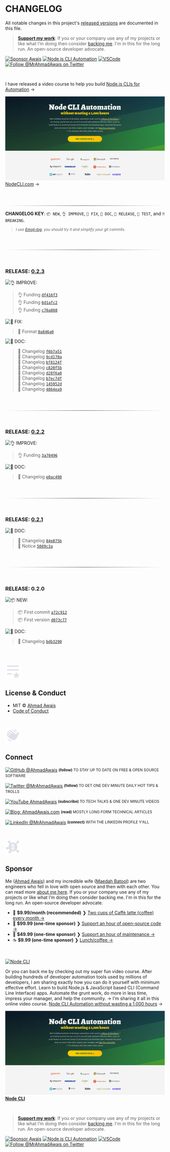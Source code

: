 # CHANGELOG

All notable changes in this project's [released versions](../../releases) are documented in this file.

> [**Support my work**][sponsor]: If you or your company use any of my projects or like what I’m doing then consider [backing me][sponsor]. I'm in this for the long run. An open-source developer advocate.

[![Sponsor Awais](https://img.shields.io/badge/-Sponsor%20Awais%20%E2%86%92-gray.svg?colorA=6A788D&colorB=6A788D&style=flat)](https://github.com/AhmadAwais/sponsor/?utm_source=FOSS) [![Node.js CLI Automation](https://img.shields.io/badge/-NodeCLI.com%20%E2%86%92-gray.svg?colorA=6A788D&colorB=6A788D&style=flat)](https://NodeCLI.com/?utm_source=FOSS)
[![VSCode](https://img.shields.io/badge/-VSCode.pro%20%E2%86%92-gray.svg?colorA=6A788D&colorB=6A788D&style=flat)](https://VSCode.pro/?utm_source=GitHubFOSS)
[![Follow @MrAhmadAwais on Twitter](https://img.shields.io/twitter/follow/mrahmadawais.svg?style=social&label=Follow%20@MrAhmadAwais)](https://twitter.com/mrahmadawais/)

<br>

I have released a video course to help you build <a href="https://NodeCLI.com/?utm_source=FOSS" target="_blank">Node.js CLIs for Automation</a> →</p>

<a href="https://NodeCLI.com/?utm_source=FOSS" target="_blank"><img src="https://raw.githubusercontent.com/ahmadawais/stuff/master/nodecli/featured.jpg" /><br>NodeCLI.com</a> →

<br>

[![hr](https://raw.githubusercontent.com/ahmadawais/stuff/master/images/git/hr.png)](/)

**CHANGELOG KEY**: `📦 NEW`, `👌 IMPROVE`, `🐛 FIX`, `📖 DOC`, `🚀 RELEASE`, `🤖 TEST`, and `‼️ BREAKING`.

<small>

> _I use [Emoji-log](https://github.com/ahmadawais/Emoji-Log), you should try it and simplify your git commits._

</small>

<br>

[![hr](https://raw.githubusercontent.com/ahmadawais/stuff/master/images/git/hr.png)](/)

<br>

### RELEASE: [0.2.3](https://github.com/ahmadawais/nodecli/compare/0.2.2...0.2.3)

![👌 IMPROVE:](https://img.shields.io/badge/-IMPROVEMENT-gray.svg?colorB=39AA54)

> 👌 Funding [`df416f3`](https://github.com/ahmadawais/nodecli/commit/df416f3fb5d655303956285a45575491d3400aa3) <br>
> 👌 Funding [`6d1afc2`](https://github.com/ahmadawais/nodecli/commit/6d1afc20e5a54bb86757224fec9fa6688045d50d) <br>
> 👌 Funding [`c76a868`](https://github.com/ahmadawais/nodecli/commit/c76a86894275241efe4e7a731eee1e883a7097c8) <br>

![🐛 FIX:](https://img.shields.io/badge/-FIX-gray.svg?colorB=ff6347)

> 🐛 Format [`0a846a0`](https://github.com/ahmadawais/nodecli/commit/0a846a0e4bd9f1c6f0fd0d52bc4cef68e687b737) <br>

![📖 DOC:](https://img.shields.io/badge/-DOCS-gray.svg?colorB=978CD4)

> 📖 Changelog [`f6b7a51`](https://github.com/ahmadawais/nodecli/commit/f6b7a510cbde7ae11700e01f46b523ea4a11d1f3) <br>
>  📖 Changelog [`9cd170a`](https://github.com/ahmadawais/nodecli/commit/9cd170a0b2abc25f0604302b7e2de160dd3cfbea) <br>
>  📖 Changelog [`bf8124f`](https://github.com/ahmadawais/nodecli/commit/bf8124fb0532f30454387658c4ca7c034111ef16) <br>
>  📖 Changelog [`c820f5b`](https://github.com/ahmadawais/nodecli/commit/c820f5b0a22c8b4c385c38891fd922c4978d171f) <br>
>  📖 Changelog [`d28f6a8`](https://github.com/ahmadawais/nodecli/commit/d28f6a81d43c84785db3f6bf6ce587f4de511384) <br>
>  📖 Changelog [`b7ec7df`](https://github.com/ahmadawais/nodecli/commit/b7ec7df706b82b6922f5f2b9b55ced201bcb37f6) <br>
>  📖 Changelog [`145952d`](https://github.com/ahmadawais/nodecli/commit/145952dc8b5e6c461929a7c4c7a02e83ed943042) <br>
>  📖 Changelog [`4864ea9`](https://github.com/ahmadawais/nodecli/commit/4864ea997ce0733beb3617d3b70464640c743752) <br>

<br>

[![hr](https://raw.githubusercontent.com/ahmadawais/stuff/master/images/git/hr.png)](/)

<br>

### RELEASE: [0.2.2](https://github.com/ahmadawais/nodecli/compare/0.2.1...0.2.2)

![👌 IMPROVE:](https://img.shields.io/badge/-IMPROVEMENT-gray.svg?colorB=39AA54)

> 👌 Funding [`3a70496`](https://github.com/ahmadawais/nodecli/commit/3a7049620d057065ed25ba9e6b19ae943a5c6f6c) <br>

![📖 DOC:](https://img.shields.io/badge/-DOCS-gray.svg?colorB=978CD4)

> 📖 Changelog [`e0ac498`](https://github.com/ahmadawais/nodecli/commit/e0ac4985b44c830654642a5a841dc5166d7660e6) <br>

<br>

[![hr](https://raw.githubusercontent.com/ahmadawais/stuff/master/images/git/hr.png)](/)

<br>

### RELEASE: [0.2.1](https://github.com/ahmadawais/nodecli/compare/0.2.0...0.2.1)

![📖 DOC:](https://img.shields.io/badge/-DOCS-gray.svg?colorB=978CD4)

> 📖 Changelog [`84e875b`](https://github.com/ahmadawais/nodecli/commit/84e875b7c7b4eeeaa84168333237f1f91fa27c49) <br>
> 📖 Notice [`5089c3a`](https://github.com/ahmadawais/nodecli/commit/5089c3abef282843356ae8596b1d835d67119fa3) <br>

<br>

[![hr](https://raw.githubusercontent.com/ahmadawais/stuff/master/images/git/hr.png)](/)

<br>

### RELEASE: 0.2.0

![📦 NEW:](https://img.shields.io/badge/-NEW-gray.svg?colorB=3778FF)

> 📦 First commit [`a72c912`](https://github.com/ahmadawais/nodecli/commit/a72c9128b86bfab932ff80bf1bb86529cb9187b3) <br>
> 📦 First version [`d073c77`](https://github.com/ahmadawais/nodecli/commit/d073c77321151784c6b8fec56353257d5c01b49a) <br>

![📖 DOC:](https://img.shields.io/badge/-DOCS-gray.svg?colorB=978CD4)

> 📖 Changelog [`bdb3290`](https://github.com/ahmadawais/nodecli/commit/bdb3290509b6aa8062a63ceb3885147ea4969796) <br>

<br>

<br>

[![📃](https://raw.githubusercontent.com/ahmadawais/stuff/master/images/git/license.png)](/)

## License & Conduct

- MIT © [Ahmad Awais](https://twitter.com/MrAhmadAwais/)
- [Code of Conduct](code-of-conduct.md)

<br>

[![🙌](https://raw.githubusercontent.com/ahmadawais/stuff/master/images/git/connect.png)](/)

## Connect

<div align="left">
<p><a href="https://github.com/ahmadawais"><img alt="GitHub @AhmadAwais" align="center" src="https://img.shields.io/badge/GITHUB-gray.svg?colorB=6cc644&colorA=6cc644&style=flat" /></a>&nbsp;<small><strong>(follow)</strong> TO STAY UP TO DATE ON FREE & OPEN SOURCE SOFTWARE</small></p>
<p><a href="https://twitter.com/MrAhmadAwais/"><img alt="Twitter @MrAhmadAwais" align="center" src="https://img.shields.io/badge/TWITTER-gray.svg?colorB=1da1f2&colorA=1da1f2&style=flat" /></a>&nbsp;<small><strong>(follow)</strong> TO GET ONE DEV MINUTE DAILY HOT TIPS & TROLLS</small></p>
<p><a href="https://www.youtube.com/AhmadAwais"><img alt="YouTube AhmadAwais" align="center" src="https://img.shields.io/badge/YOUTUBE-gray.svg?colorB=ff0000&colorA=ff0000&style=flat" /></a>&nbsp;<small><strong>(subscribe)</strong> TO TECH TALKS & ONE DEV MINUTE VIDEOS</small></p>
<p><a href="https://AhmadAwais.com/"><img alt="Blog: AhmadAwais.com" align="center" src="https://img.shields.io/badge/MY%20BLOG-gray.svg?colorB=4D2AFF&colorA=4D2AFF&style=flat" /></a>&nbsp;<small><strong>(read)</strong> MOSTLY LONG FORM TECHNICAL ARTICLES</small></p>
<p><a href="https://www.linkedin.com/in/MrAhmadAwais/"><img alt="LinkedIn @MrAhmadAwais" align="center" src="https://img.shields.io/badge/LINKEDIN-gray.svg?colorB=0077b5&colorA=0077b5&style=flat" /></a>&nbsp;<small><strong>(connect)</strong> WITH THE LINKEDIN PROFILE Y'ALL</small></p>
</div>

<br>

[![👌](https://raw.githubusercontent.com/ahmadawais/stuff/master/images/git/sponsor.png)](/)

## Sponsor

Me ([Ahmad Awais](https://twitter.com/mrahmadawais/)) and my incredible wife ([Maedah Batool](https://twitter.com/MaedahBatool/)) are two engineers who fell in love with open source and then with each other. You can read more [about me here](https://ahmadawais.com/about). If you or your company use any of my projects or like what I’m doing then consider backing me. I'm in this for the long run. An open-source developer advocate.

- 🌟  **$9.99/month (recommended)** ❯ [Two cups of Caffè latte (coffee) every month →](https://pay.paddle.com/checkout/540217)
- 🚀  **$99.99 (one-time sponsor)** ❯ [Support an hour of open-source code →](https://pay.paddle.com/checkout/515568)
- 🔰  **$49.99 (one-time sponsor)** ❯ [Support an hour of maintenance →](https://pay.paddle.com/checkout/527253)
- ☕️  **$9.99 (one-time sponsor)** ❯ [Lunch/coffee →](https://pay.paddle.com/checkout/527254)

<br>

[![Node CLI](https://img.shields.io/badge/-NodeCLI.com%20%E2%86%92-gray.svg?colorB=3D873A)](https://nodecli.com/?utm_source=FOSS)

Or you can back me by checking out my super fun video course. After building hundreds of developer automation tools used by millions of developers, I am sharing exactly how you can do it yourself with minimum effective effort. Learn to build Node.js & JavaScript based CLI (Command Line Interface) apps. Automate the grunt work, do more in less time, impress your manager, and help the community.
→ I'm sharing it all in this online video course. <a href="https://nodecli.com/?utm_source=FOSS" target="_blank">Node CLI Automation
without wasting a 1,000 hours</a> →</p>

<a href="https://nodecli.com/?utm_source=FOSS" target="_blank"><img src="https://raw.githubusercontent.com/ahmadawais/stuff/master/nodecli/featured.jpg" /><br><strong>Node CLI</strong></a>

<br>

> [**Support my work**][sponsor]: If you or your company use any of my projects or like what I’m doing then consider [backing me][sponsor]. I'm in this for the long run. An open-source developer advocate.

[![Sponsor Awais](https://img.shields.io/badge/-Sponsor%20Awais%20%E2%86%92-gray.svg?colorA=6A788D&colorB=6A788D&style=flat)](https://github.com/AhmadAwais/sponsor/?utm_source=FOSS) [![Node.js CLI Automation](https://img.shields.io/badge/-NodeCLI.com%20%E2%86%92-gray.svg?colorA=6A788D&colorB=6A788D&style=flat)](https://NodeCLI.com/?utm_source=FOSS)
[![VSCode](https://img.shields.io/badge/-VSCode.pro%20%E2%86%92-gray.svg?colorA=6A788D&colorB=6A788D&style=flat)](https://VSCode.pro/?utm_source=GitHubFOSS)
[![Follow @MrAhmadAwais on Twitter](https://img.shields.io/twitter/follow/mrahmadawais.svg?style=social&label=Follow%20@MrAhmadAwais)](https://twitter.com/mrahmadawais/)

[sponsor]: https://github.com/AhmadAwais/sponsor
